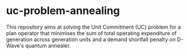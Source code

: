 # uc-problem-annealing
This repository aims at solving the Unit Commitment (UC) problem for a plan operator that minimises the sum of total operating expenditure of generation across generation units and a demand shortfall penalty on D-Wave's quantum annealer.
